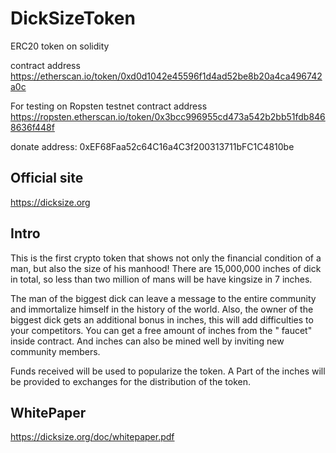 # DickSizeToken
ERC20 token on solidity

contract address
https://etherscan.io/token/0xd0d1042e45596f1d4ad52be8b20a4ca496742a0c

For testing on Ropsten testnet contract address 
https://ropsten.etherscan.io/token/0x3bcc996955cd473a542b2bb51fdb8468636f448f

donate address:
0xEF68Faa52c64C16a4C3f200313711bFC1C4810be

## Official site 
https://dicksize.org

## Intro
This is the first crypto token that shows not only the financial condition of a man, but also the size of his manhood! There are 15,000,000 inches of dick in total, so less than two million of mans will be have kingsize in 7 inches.

The man of the biggest dick can leave a message to the entire community and immortalize himself in the history of the world. Also, the owner of the biggest dick gets an additional bonus in inches, this will add difficulties to your competitors. You can get a free amount of inches from the " faucet" inside contract. And inches can also be mined well by inviting new community members. 

Funds received will be used to popularize the token. A Part of the inches will be provided to exchanges for the distribution of the token.

## WhitePaper
https://dicksize.org/doc/whitepaper.pdf
